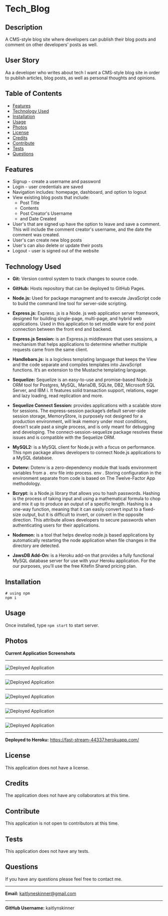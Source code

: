 # Tech_Blog

## Description
A CMS-style blog site where developers can publish their blog posts and comment on other developers’ posts as well.


## User Story
Aa a developer who writes about tech I want a CMS-style blog site in order to publish articles, blog posts, as well as personal thoughts and opinions.


## Table of Contents
  * [Features](#features)
  * [Technology Used](#technologyused)
  * [Installation](#installation)
  * [Usage](#usage)
  * [Photos](#photos)
  * [License](#license)
  * [Credits](#credits)
  * [Contribute](#contribute)
  * [Tests](#tests)
  * [Questions](#questions)


## Features
 * Signup - create a username and password
 * Login - user credentials are saved
 * Navigation includes: homepage, dashboard, and option to logout
 * View existing blog posts that include:
    * Post Title
    * Contents
    * Post Creator's Username
    * and Date Created
 * User's that are signed up have the option to leave and save a comment. This will include the comment creator's username, and the date the comment was created.
 * User's can create new blog posts
 * User's can also delete or update their posts
 * Logout - user is signed out of the website


## Technology Used
* **Git:** Version control system to track changes to source code.

* **GitHub:** Hosts repository that can be deployed to GitHub Pages.

* **Node.js:** Used for package managment and to execute JavaScript code to build the command line tool for server-side scripting.

* **Express.js:** Express. js is a Node. js web application server framework, designed for building single-page, multi-page, and hybrid web applications. Used in this application to set middle ware for end point connection between the front end and backend.

* **Express.js Session:** is an Express.js middleware that uses sessions, a mechanism that helps applications to determine whether multiple requests came from the same client.

* **Handlebars.js:** is a logicless templating language that keeps the View and the code separate and compiles templates into JavaScript functions. It’s an extension to the Mustache templating language.

* **Sequelize:** Sequelize is an easy-to-use and promise-based Node.js ORM tool for Postgres, MySQL, MariaDB, SQLite, DB2, Microsoft SQL Server, and IBM i. It features solid transaction support, relations, eager and lazy loading, read replication and more.

* **Sequelize Connect Session:** provides applications with a scalable store for sessions. The express-session package’s default server-side session storage, MemoryStore, is purposely not designed for a production environment, will leak memory under most conditions, doesn’t scale past a single process, and is only meant for debugging and developing. The connect-session-sequelize package resolves these issues and is compatible with the Sequelize ORM.

* **MySQL2:** is a MySQL client for Node.js with a focus on performance. This npm package allows developers to connect Node.js applications to a MySQL database.

* **Dotenv:** Dotenv is a zero-dependency module that loads environment variables from a . env file into process. env . Storing configuration in the environment separate from code is based on The Twelve-Factor App methodology.

* **Bcrypt:** is a Node.js library that allows you to hash passwords. Hashing is the process of taking input and using a mathematical formula to chop and mix it up to produce an output of a specific length. Hashing is a one-way function, meaning that it can easily convert input to a fixed-size output, but it is difficult to invert, or convert in the opposite direction. This attribute allows developers to secure passwords when authenticating users for their applications.

* **Nodemon:** is a tool that helps develop node.js based applications by automatically restarting the node application when file changes in the directory are detected.

* **JawsDB Add-On:** is a Heroku add-on that provides a fully functional MySQL database server for use with your Heroku application. For the our purposes, you’ll use the free Kitefin Shared pricing plan.


## Installation
  ```
  # using npm
  npm i
  ```


## Usage
 Once installed, type ```npm start``` to start server.


## Photos
 **Current Application Screenshots**
** **
![Deployed Application](https://github.com/KaitlynSkinner/Tech_Blog/blob/9ceaca2e100882fff4c5d29af736eae1cd861c2b/public/images/singup.png?raw=true)
** **
![Deployed Application](https://github.com/KaitlynSkinner/Tech_Blog/blob/9ceaca2e100882fff4c5d29af736eae1cd861c2b/public/images/login.png?raw=true) 
 ** **
![Deployed Application](https://github.com/KaitlynSkinner/Tech_Blog/blob/9ceaca2e100882fff4c5d29af736eae1cd861c2b/public/images/posts.png?raw=true)
** **
![Deployed Application](https://github.com/KaitlynSkinner/Tech_Blog/blob/9ceaca2e100882fff4c5d29af736eae1cd861c2b/public/images/dashboard.png?raw=true)
** **
![Deployed Application](https://github.com/KaitlynSkinner/Tech_Blog/blob/9ceaca2e100882fff4c5d29af736eae1cd861c2b/public/images/add-comment.png?raw=true)
** **

**Deployed to Heroku:** https://fast-stream-44337.herokuapp.com/ 

 ## License
This application does not have a license. 


## Credits
The application does not have any collaborators at this time.


## Contribute
This application is not open to contributors at this time.


## Tests
This application does not have any tests.


## Questions
If you have any questions please feel free to contact me.
** **
**Email:** kaitlyneskinner@gmail.com
** **
**GitHub Username:** kaitlynskinner